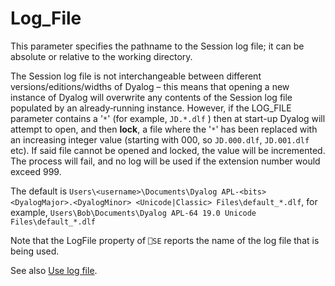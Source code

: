 <h1 class="heading"><span class="name">Log_File</span></h1>

This parameter specifies the pathname to the Session log file; it can be absolute or relative to the working directory.

The Session log file is not interchangeable between different versions/editions/widths of Dyalog – this means that opening a new instance of Dyalog will overwrite any contents of the Session log file populated by an already‑running instance. However, if the LOG_FILE parameter contains a '`*`' (for example,  `JD.*.dlf` ) then at start-up Dyalog will attempt to open, and then **lock**, a file where the '`*`' has been replaced with an increasing integer value (starting with 000, so `JD.000.dlf`, `JD.001.dlf` etc). If said file cannot be opened and locked, the value will be incremented. The process will fail, and no log will be used if the extension number would exceed 999.

The default is `Users\<username>\Documents\Dyalog APL-<bits> <DyalogMajor>.<DyalogMinor> <Unicode|Classic> Files\default_*.dlf`, for example, `Users\Bob\Documents\Dyalog APL-64 19.0 Unicode Files\default_*.dlf`

Note that the LogFile property of `⎕SE` reports the name of the log file that is being used.

See also [Use log file](https://help.dyalog.com/19.0/index.htm#UserGuide/The%20APL%20Environment/Configuration%20Dialog%20Session%20Tab.htm).
